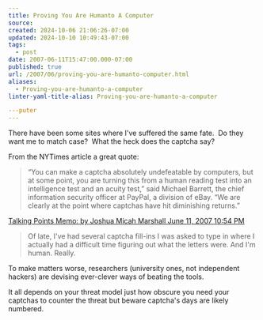 ```yaml
---
title: Proving You Are Humanto A Computer
source: 
created: 2024-10-06 21:06:26-07:00
updated: 2024-10-10 10:49:43-07:00
tags:
  - post
date: 2007-06-11T15:47:00.000-07:00
published: true
url: /2007/06/proving-you-are-humanto-computer.html
aliases:
  - Proving-you-are-humanto-a-computer
linter-yaml-title-alias: Proving-you-are-humanto-a-computer

---puter
---
```



There have been some sites where I've suffered the same fate.  Do they want me to match case?  What the heck does the captcha say?  
  
From the NYTimes article a great quote:  

> “You can make a captcha absolutely undefeatable by computers, but at some point, you are turning this from a human reading test into an intelligence test and an acuity test,” said Michael Barrett, the chief information security officer at PayPal, a division of eBay. “We are clearly at the point where captchas have hit diminishing returns.”  

[Talking Points Memo: by Joshua Micah Marshall June 11, 2007 10:54 PM](https://www.talkingpointsmemo.com/archives/014583.php)  

> Of late, I've had several captcha fill-ins I was asked to type in where I actually had a difficult time figuring out what the letters were. And I'm human. Really.  

To make matters worse, researchers (university ones, not independent hackers) are devising ever-clever ways of beating the tools.  
  
It all depends on your threat model just how obscure you need your captchas to counter the threat but beware captcha's days are likely numbered.
